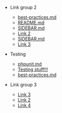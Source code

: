 - Link group 2      
    - [best-practices.md](best-practices.md) 
    - [README.md](README.md) 
    - [SIDEBAR.md](SIDEBAR.md) 
    - [Link 2](file.md) 
    - [SIDEBAR.md](SIDEBAR.md) 
    - [Link 3](file.md) 

- Testing   
    - [phpunit.md](phpunit.md) 
    - [Testing stuff!!!](file.md) 
    - [best-practices.md](best-practices.md) 

- Link group 3   
 
    - [Link 3](file.md) 
    - [Link 2](file.md) 
    - [Link 4](file.md) 

